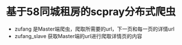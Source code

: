 
# 基于58同城租房的scpray分布式爬虫

- zufang 是Master端爬虫，爬取所需要的url，下一页和每一页的详情url
- zufang_slave 获取Master端的url进行爬取详情页的内容

